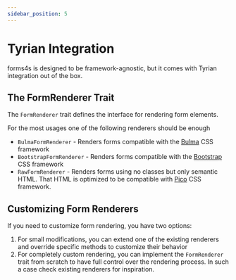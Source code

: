 ```yaml
---
sidebar_position: 5
---
```


# Tyrian Integration

forms4s is designed to be framework-agnostic, but it comes with Tyrian integration out of the box.

## The FormRenderer Trait

The `FormRenderer` trait defines the interface for rendering form elements.

For the most usages one of the following renderers should be enough

- `BulmaFormRenderer` - Renders forms compatible with the [Bulma](https://bulma.io/) CSS framework
- `BootstrapFormRenderer` - Renders forms compatible with the [Bootstrap](https://getbootstrap.com/) CSS framework
- `RawFormRenderer` - Renders forms using no classes but only semantic HTML. That HTML is optimized to be compatible
  with [Pico](https://picocss.com/) CSS framework.

## Customizing Form Renderers

If you need to customize form rendering, you have two options:

1. For small modifications, you can extend one of the existing renderers and override specific methods to customize
   their behavior
2. For completely custom rendering, you can implement the `FormRenderer` trait from scratch to have full control over
   the rendering process.
   In such a case check existing renderers for inspiration.

